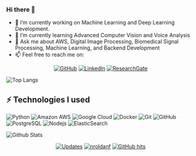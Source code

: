 ### Hi there 👋

- 🔭 I’m currently working on Machine Learning and Deep Learning Development.
- 🌱 I’m currently learning Advanced Computer Vision and Voice Analysis
- 💬 Ask me about AWS, Digital Image Processing, Biomedical Signal Processing, Machine Learning, and Backend Development
- 📫 Feel free to reach me on:

<p align="center">
    <a href="https://github.com/nroldanf" target="_blank"><img alt="GitHub" src="https://img.shields.io/badge/-@alwinw-181717?style=flat-square&logo=GitHub&logoColor=white"></a>
    <a href="https://www.linkedin.com/in/nicolas-roldan-fajardo/" target="_blank"><img alt="LinkedIn" src="https://img.shields.io/badge/-LinkedIn-0077B5?style=flat-square&logo=Linkedin&logoColor=white"></a>
    <a href="https://www.researchgate.net/profile/Nicolas_Roldan_Fajardo" target="_blank"><img alt="ResearchGate" src="https://img.shields.io/badge/-ResearchGate-00CCBB?style=flat-square&logo=ResearchGate&logoColor=white"></a>


![Top Langs](https://github-readme-stats.vercel.app/api/top-langs/?username=nroldanf&hide=TeX&layout=compact)



## ⚡ Technologies I used

![Python](https://img.shields.io/badge/-Python-black?style=flat-square&logo=Python)
![Amazon AWS](https://img.shields.io/badge/Amazon%20AWS-232F3E?style=flat-square&logo=amazon-aws)
![Google Cloud](https://img.shields.io/badge/Google%20Cloud-black?style=flat-square&logo=google-cloud)
![Docker](https://img.shields.io/badge/-Docker-black?style=flat-square&logo=docker)
![Git](https://img.shields.io/badge/-Git-black?style=flat-square&logo=git)
![GitHub](https://img.shields.io/badge/-GitHub-181717?style=flat-square&logo=github)
![PostgreSQL](https://img.shields.io/badge/-PostgreSQL-336791?style=flat-square&logo=postgresql)
![Nodejs](https://img.shields.io/badge/-Nodejs-black?style=flat-square&logo=Node.js)
![ElasticSearch](https://img.shields.io/badge/-ElasticSearch-005571?style=flat-square&logo=elasticsearch)

![Github Stats](https://github-readme-stats.vercel.app/api?username=nroldanf&count_private=true&show_icons=true&include_all_commits=true)

<p align="center">
    <a href="https://github.com/nroldanf?tab=followers" target="_blank"><img alt="Updates" src="https://img.shields.io/badge/--000000?style=flat-square&logo=RSS&logoColor=white"></a>
    <a href="https://github.com/nroldanf" target="_blank"><img alt="nroldanf" src="https://badges.pufler.dev/visits/nroldanf/?logo=GitHub&label=visits&color=success&logoColor=white&style=flat-square"/></a>
    <!--<a href="https://github.com/alwinw" target="_blank"><img alt="profile hits" src="https://img.shields.io/jsdelivr/gh/hw/alwinw/alwinw?label=hits&style=flat-square"></a>-->
    <a href="https://github.com/nroldanf/" target="_blank"><img alt="GitHub hits" src="https://img.shields.io/github/last-commit/nroldanf/nroldanf?label=profile%20updated&style=flat-square"></a>
</p>
